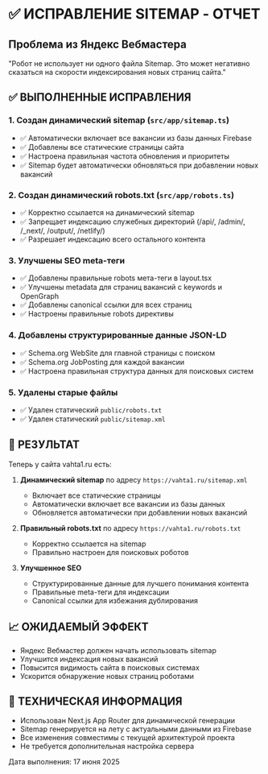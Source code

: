 # ✅ ИСПРАВЛЕНИЕ SITEMAP - ОТЧЕТ

## Проблема из Яндекс Вебмастера
"Робот не использует ни одного файла Sitemap. Это может негативно сказаться на скорости индексирования новых страниц сайта."

## ✅ ВЫПОЛНЕННЫЕ ИСПРАВЛЕНИЯ

### 1. Создан динамический sitemap (`src/app/sitemap.ts`)
- ✅ Автоматически включает все вакансии из базы данных Firebase
- ✅ Добавлены все статические страницы сайта
- ✅ Настроена правильная частота обновления и приоритеты
- ✅ Sitemap будет автоматически обновляться при добавлении новых вакансий

### 2. Создан динамический robots.txt (`src/app/robots.ts`)
- ✅ Корректно ссылается на динамический sitemap
- ✅ Запрещает индексацию служебных директорий (/api/, /admin/, /_next/, /output/, /netlify/)
- ✅ Разрешает индексацию всего остального контента

### 3. Улучшены SEO meta-теги
- ✅ Добавлены правильные robots мета-теги в layout.tsx
- ✅ Улучшены metadata для страниц вакансий с keywords и OpenGraph
- ✅ Добавлены canonical ссылки для всех страниц
- ✅ Настроены правильные robots директивы

### 4. Добавлены структурированные данные JSON-LD
- ✅ Schema.org WebSite для главной страницы с поиском
- ✅ Schema.org JobPosting для каждой вакансии
- ✅ Настроена правильная структура данных для поисковых систем

### 5. Удалены старые файлы
- ✅ Удален статический `public/robots.txt`
- ✅ Удален статический `public/sitemap.xml`

## 🎯 РЕЗУЛЬТАТ

Теперь у сайта vahta1.ru есть:

1. **Динамический sitemap** по адресу `https://vahta1.ru/sitemap.xml`
   - Включает все статические страницы
   - Автоматически включает все вакансии из базы данных
   - Обновляется автоматически при добавлении новых вакансий

2. **Правильный robots.txt** по адресу `https://vahta1.ru/robots.txt`
   - Корректно ссылается на sitemap
   - Правильно настроен для поисковых роботов

3. **Улучшенное SEO**
   - Структурированные данные для лучшего понимания контента
   - Правильные meta-теги для индексации
   - Canonical ссылки для избежания дублирования

## 📈 ОЖИДАЕМЫЙ ЭФФЕКТ

- Яндекс Вебмастер должен начать использовать sitemap
- Улучшится индексация новых вакансий
- Повысится видимость сайта в поисковых системах
- Ускорится обнаружение новых страниц роботами

## 🔧 ТЕХНИЧЕСКАЯ ИНФОРМАЦИЯ

- Использован Next.js App Router для динамической генерации
- Sitemap генерируется на лету с актуальными данными из Firebase
- Все изменения совместимы с текущей архитектурой проекта
- Не требуется дополнительная настройка сервера

Дата выполнения: 17 июня 2025
